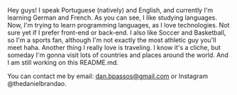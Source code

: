 Hey guys!
I speak Portuguese (natively) and English, and currently I'm learning German and French. As you can see, I like studying languages.
Now, I'm trying to learn programming languages, as I love technologies. Not sure yet if I prefer front-end or back-end.
I also like Soccer and Basketball, so I'm a sports fan, although I'm not exactly the most athletic guy you'll meet haha.
Another thing I really love is traveling. I know it's a cliche, but someday I'm gonna visit lots of countries and places around the world.
And I am still working on this README.md.

You can contact me by email: dan.bpassos@gmail.com or Instagram @thedanielbrandao.

<!--
**thedanielbrandao/thedanielbrandao** is a ✨ _special_ ✨ repository because its `README.md` (this file) appears on your GitHub profile.

Here are some ideas to get you started:

- 🔭 I’m currently working on ...
- 🌱 I’m currently learning ...
- 👯 I’m looking to collaborate on ...
- 🤔 I’m looking for help with ...
- 💬 Ask me about ...
- 📫 How to reach me: ...
- 😄 Pronouns: ...
- ⚡ Fun fact: ...
-->
